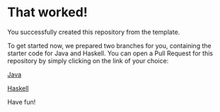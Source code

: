 # That worked!

You successfully created this repository from the template.

To get started now, we prepared two branches for you, containing the starter code for Java and Haskell.
You can open a Pull Request for this repository by simply clicking on the link of your choice:

[Java](https://github.com/JohannesBreitling/compiler-design-labs/compare/main...starter/java)

[Haskell](https://github.com/JohannesBreitling/compiler-design-labs/compare/main...starter/haskell)

Have fun!

